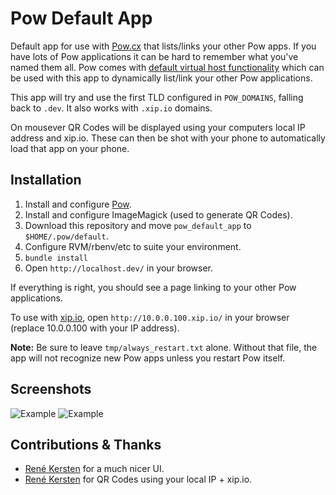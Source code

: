# Pow Default App

Default app for use with [Pow.cx](http://pow.cx/) that lists/links your other
Pow apps.  If you have lots of Pow applications it can be hard to remember what
you've named them all.  Pow comes with [default virtual host
functionality](http://pow.cx/manual.html#section_2.1.3) which can be used with
this app to dynamically list/link your other Pow applications.

This app will try and use the first TLD configured in `POW_DOMAINS`, falling back
to `.dev`. It also works with `.xip.io` domains.

On mousever QR Codes will be displayed using your computers local IP address and xip.io.
These can then be shot with your phone to automatically load that app on your phone.

## Installation

1. Install and configure [Pow](http://pow.cx/).
1. Install and configure ImageMagick (used to generate QR Codes).
1. Download this repository and move `pow_default_app` to `$HOME/.pow/default`.
1. Configure RVM/rbenv/etc to suite your environment.
1. `bundle install`
2. Open `http://localhost.dev/` in your browser.

If everything is right, you should see a page linking to your other Pow applications.

To use with [xip.io](http://xip.io/), open `http://10.0.0.100.xip.io/` in your browser (replace 10.0.0.100 with your IP address).

**Note:** Be sure to leave `tmp/always_restart.txt` alone.  Without that file, the app will not recognize new Pow apps unless you restart Pow itself.

## Screenshots

![Example](https://raw.github.com/phallstrom/pow_default_app/master/example.png)
![Example](https://raw.github.com/phallstrom/pow_default_app/master/example-mobile.png)


## Contributions & Thanks

- [René Kersten](https://github.com/endorfin) for a much nicer UI.
- [René Kersten](https://github.com/endorfin) for QR Codes using your local IP + xip.io.
